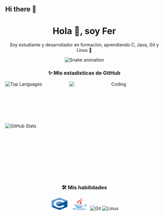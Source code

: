## Hi there 👋

<!--
**FerChikito/FerChikito** is a ✨ _special_ ✨ repository because its `README.md` (this file) appears on your GitHub profile.

Here are some ideas to get you started:

- 🔭 I’m currently working on ...
- 🌱 I’m currently learning ...
- 👯 I’m looking to collaborate on ...
- 🤔 I’m looking for help with ...
- 💬 Ask me about ...
- 📫 How to reach me: ...
- 😄 Pronouns: ...
- ⚡ Fun fact: ...
-->
<div align="center">

  <h1>Hola 👋, soy Fer</h1>
  <p>Soy estudiante y desarrollador en formación, aprendiendo C, Java, Git y Linux 🐧</p>

  <!-- Snake Contribution Animation -->
  <img src="https://github.com/FerChikito/FerChikito/blob/output/github-contribution-grid-snake.svg" alt="Snake animation" />

  <h3>✨ Mis estadísticas de GitHub</h3>
  <img align="right" alt="Coding" width="300" src="https://cdn.dribbble.com/users/1277312/screenshots/14733298/media/39b1045e593737587dd60e42c8422d1f.gif">

  <!-- Lenguajes más usados -->
  <img align="left" src="https://github-readme-stats.vercel.app/api/top-langs?username=FerChikito&show_icons=true&theme=radical&locale=es&layout=compact" alt="Top Languages" />

  <br><br><br><br><br><br><br>

  <!-- Estadísticas generales -->
  <img align="left" src="https://github-readme-stats.vercel.app/api?username=FerChikito&show_icons=true&theme=radical&locale=es" alt="GitHub Stats" />

  <br><br><br><br><br><br><br><br><br><br>



  <h3>🛠️ Mis habilidades</h3>
  <p align="center">
    <img title="C" alt="C" src="https://raw.githubusercontent.com/devicons/devicon/master/icons/c/c-original.svg" width="60" height="40" />
    <img title="Java" alt="Java" src="https://raw.githubusercontent.com/devicons/devicon/master/icons/java/java-original.svg" width="60" height="40" />
    <img title="Git" alt="Git" src="https://raw.githubusercontent.com/Thomas-George-T/Thomas-George-T/master/assets/git.svg" width="60" height="40" />
    <img title="Linux" alt="Linux" src="https://raw.githubusercontent.com/Thomas-George-T/Thomas-George-T/master/assets/linux-tux.svg" width="40" />
  </p>

</div>
